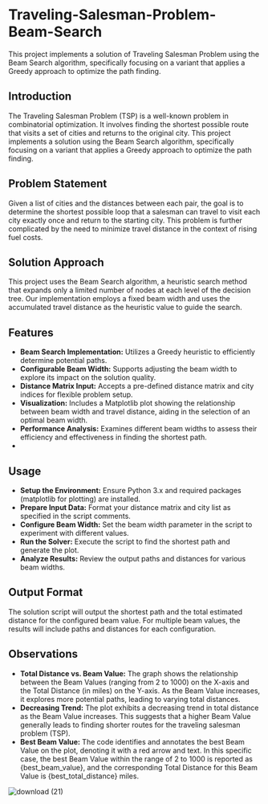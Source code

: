# Traveling-Salesman-Problem-Beam-Search
This project implements a solution of Traveling Salesman Problem using the Beam Search algorithm, specifically focusing on a variant that applies a Greedy approach to optimize the path finding.

## Introduction
The Traveling Salesman Problem (TSP) is a well-known problem in combinatorial optimization. It involves finding the shortest possible route that visits a set of cities and returns to the original city. This project implements a solution using the Beam Search algorithm, specifically focusing on a variant that applies a Greedy approach to optimize the path finding.

## Problem Statement
Given a list of cities and the distances between each pair, the goal is to determine the shortest possible loop that a salesman can travel to visit each city exactly once and return to the starting city. This problem is further complicated by the need to minimize travel distance in the context of rising fuel costs.

## Solution Approach
This project uses the Beam Search algorithm, a heuristic search method that expands only a limited number of nodes at each level of the decision tree. Our implementation employs a fixed beam width and uses the accumulated travel distance as the heuristic value to guide the search.

## Features
 - **Beam Search Implementation:** Utilizes a Greedy heuristic to efficiently determine potential paths.
 - **Configurable Beam Width:** Supports adjusting the beam width to explore its impact on the solution quality.
 - **Distance Matrix Input:** Accepts a pre-defined distance matrix and city indices for flexible problem setup.
 - **Visualization:** Includes a Matplotlib plot showing the relationship between beam width and travel distance, aiding in the selection of an optimal beam width.
 - **Performance Analysis:** Examines different beam widths to assess their efficiency and effectiveness in finding the shortest path.
 - 
## Usage
 - **Setup the Environment:** Ensure Python 3.x and required packages (matplotlib for plotting) are installed.
 - **Prepare Input Data:** Format your distance matrix and city list as specified in the script comments.
 - **Configure Beam Width:** Set the beam width parameter in the script to experiment with different values.
 - **Run the Solver:** Execute the script to find the shortest path and generate the plot.
 - **Analyze Results:** Review the output paths and distances for various beam widths.
   
## Output Format
The solution script will output the shortest path and the total estimated distance for the configured beam value. For multiple beam values, the results will include paths and distances for each configuration.

## Observations
 - **Total Distance vs. Beam Value:** The graph shows the relationship between the Beam Values (ranging from 2 to 1000) on the X-axis and the Total Distance (in miles) on the Y-axis. As the Beam Value increases, it explores more potential paths, leading to varying total distances.
 - **Decreasing Trend:** The plot exhibits a decreasing trend in total distance as the Beam Value increases. This suggests that a higher Beam Value generally leads to finding shorter routes for the traveling salesman problem (TSP).
 - **Best Beam Value:** The code identifies and annotates the best Beam Value on the plot, denoting it with a red arrow and text. In this specific case, the best Beam Value within the range of 2 to 1000 is reported as {best_beam_value}, and the corresponding Total Distance for this Beam Value is {best_total_distance} miles.

![download (21)](https://github.com/Maryam189/Traveling-Salesman-Problem-Beam-Search/assets/76420523/c0aef1dd-1adb-4e10-824f-db1f69bd1f57)


